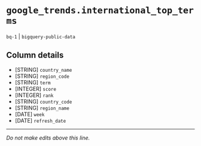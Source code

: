 # `google_trends.international_top_terms`
`bq-1` | `bigquery-public-data`

## Column details
* [STRING]    `country_name`
* [STRING]    `region_code`
* [STRING]    `term`
* [INTEGER]   `score`
* [INTEGER]   `rank`
* [STRING]    `country_code`
* [STRING]    `region_name`
* [DATE]      `week`
* [DATE]      `refresh_date`

-------------------------------------------------------------------------------
*Do not make edits above this line.*
